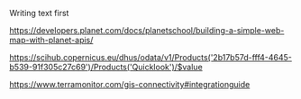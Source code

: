 
Writing text first

https://developers.planet.com/docs/planetschool/building-a-simple-web-map-with-planet-apis/

https://scihub.copernicus.eu/dhus/odata/v1/Products('2b17b57d-fff4-4645-b539-91f305c27c69')/Products('Quicklook')/$value

https://www.terramonitor.com/gis-connectivity#integrationguide
